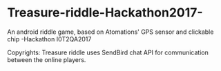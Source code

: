 # Treasure-riddle-Hackathon2017-
An android riddle game, based on Atomations' GPS sensor and clickable chip  -Hackathon I0T2QA2017

Copyrights:
Treasure riddle uses SendBird chat API for communication between the online players.
